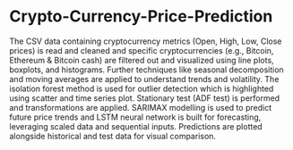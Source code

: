 # Crypto-Currency-Price-Prediction
The CSV data containing cryptocurrency metrics (Open, High, Low, Close prices) is read and cleaned and specific cryptocurrencies (e.g., Bitcoin, Ethereum & Bitcoin cash) are filtered out and visualized using line plots, boxplots, and histograms. Further techniques like seasonal decomposition and moving averages are applied to understand trends and volatility. The isolation forest method is used for outlier detection which is highlighted using scatter and time series plot. Stationary test (ADF test) is performed and transformations are applied. SARIMAX modelling is used to predict future price trends and LSTM neural network is built for forecasting, leveraging scaled data and sequential inputs. Predictions are plotted alongside historical and test data for visual comparison.
